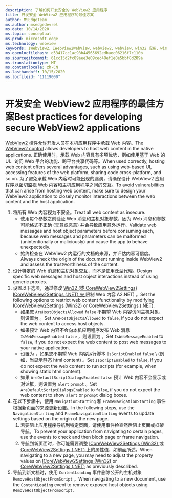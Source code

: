 ```yaml
---
description: 了解如何开发安全的 WebView2 应用程序
title: 开发安全 WebView2 应用程序的最佳方案
author: MSEdgeTeam
ms.author: msedgedevrel
ms.date: 10/14/2020
ms.topic: conceptual
ms.prod: microsoft-edge
ms.technology: webview
keywords: IWebView2、IWebView2WebView、webview2、webview、win32 应用、win32、edge、ICoreWebView2、ICoreWebView2Host、浏览器控件、边缘 html、安全性
ms.openlocfilehash: d53417cc1ac98b44565692edbaec06216f7c110b
ms.sourcegitcommit: 61cc15d2fc89aee3e09cec48ef1e0e5bbf8d289a
ms.translationtype: MT
ms.contentlocale: zh-CN
ms.lasthandoff: 10/15/2020
ms.locfileid: "11119000"
---
```

# <span data-ttu-id="fab0d-104">开发安全 WebView2 应用程序的最佳方案</span><span class="sxs-lookup"><span data-stu-id="fab0d-104">Best practices for developing secure WebView2 applications</span></span>  

<span data-ttu-id="fab0d-105">[WebView2 控件允许][Webview2Main]开发人员在本机应用程序中承载 Web 内容。</span><span class="sxs-lookup"><span data-stu-id="fab0d-105">The [WebView2 control][Webview2Main] allows developers to host web content in the native applications.</span></span> <span data-ttu-id="fab0d-106">正确使用时，承载 Web 内容具有多项优势，例如使用基于 Web 的 UI、访问 Web 平台的功能、跨平台共享代码等。</span><span class="sxs-lookup"><span data-stu-id="fab0d-106">When used correctly, hosting web content offers several advantages, such as using web-based UI, accessing features of the web platform, sharing code cross-platform, and so on.</span></span>  <span data-ttu-id="fab0d-107">为了避免承载 Web 内容时可能出现的漏洞，请确保设计 WebView2 应用程序以密切监视 Web 内容和主机应用程序之间的交互。</span><span class="sxs-lookup"><span data-stu-id="fab0d-107">To avoid vulnerabilities that can arise from hosting web content, make sure to design your WebView2 application to closely monitor interactions between the web content and the host application.</span></span>  

1.  <span data-ttu-id="fab0d-108">将所有 Web 内容视为不安全。</span><span class="sxs-lookup"><span data-stu-id="fab0d-108">Treat all web content as insecure.</span></span>  
    *   <span data-ttu-id="fab0d-109">使用每个参数之前验证 Web 消息和主机对象参数，因为 Web 消息和参数可能格式不正确 (无意或恶意\) 并会导致应用意外运行。</span><span class="sxs-lookup"><span data-stu-id="fab0d-109">Validate web messages and host object parameters before consuming each, because web messages and parameters can be malformed \(unintentionally or maliciously\) and cause the app to behave unexpectedly.</span></span>
    *   <span data-ttu-id="fab0d-110">始终检查在 WebView2 内运行的文档的来源，并评估内容可信度。</span><span class="sxs-lookup"><span data-stu-id="fab0d-110">Always check the origin of the document running inside WebView2 and assess the trustworthiness of the content.</span></span>  
1.  <span data-ttu-id="fab0d-111">设计特定的 Web 消息和主机对象交互，而不是使用泛型代理。</span><span class="sxs-lookup"><span data-stu-id="fab0d-111">Design specific web messages and host object interactions instead of using generic proxies.</span></span>  
1.  <span data-ttu-id="fab0d-112">设置以下选项，通过修改 [Win32 (或 CoreWebView2Settings) ICoreWebView2Settings ][Webview2ReferenceWin32Icorewebview2settings] [ (.NET) 来 ][Webview2ReferenceDotnetMicrosoftWebWebview2CoreCorewebview2settings]限制 Web 内容 A2.NET) 。</span><span class="sxs-lookup"><span data-stu-id="fab0d-112">Set the following options to restrict web content functionality by modifying [ICoreWebView2Settings (Win32)][Webview2ReferenceWin32Icorewebview2settings] or [CoreWebView2Settings (.NET)][Webview2ReferenceDotnetMicrosoftWebWebview2CoreCorewebview2settings].</span></span>  
    *   <span data-ttu-id="fab0d-113">如果您 `AreHostObjectsAllowed` `false` 不期望 Web 内容访问主机对象，则设置为 。</span><span class="sxs-lookup"><span data-stu-id="fab0d-113">Set `AreHostObjectsAllowed` to `false`, if you do not expect the web content to access host objects.</span></span>  
    *   <span data-ttu-id="fab0d-114">如果预计 Web 内容不会向本机应用程序发布 Web 消息 `IsWebMessageEnabled` `false` ，则设置为 。</span><span class="sxs-lookup"><span data-stu-id="fab0d-114">Set `IsWebMessageEnabled` to `false`, if you do not expect the web content to post web messages to your native application.</span></span>  
    *   <span data-ttu-id="fab0d-115">设置为 ，如果您不期望 Web 内容运行脚本 `IsScriptEnabled` `false` \ (例如，当显示静态 html content\) 。</span><span class="sxs-lookup"><span data-stu-id="fab0d-115">Set `IsScriptEnabled` to `false`, if you do not expect the web content to run scripts \(for example, when showing static html content\).</span></span>  
    *   <span data-ttu-id="fab0d-116">如果 `AreDefaultScriptDialogsEnabled` `false` 预计 Web 内容不会显示或对话框，则设置为 `alert` `prompt` 。</span><span class="sxs-lookup"><span data-stu-id="fab0d-116">Set `AreDefaultScriptDialogsEnabled` to `false`, if you do not expect the web content to show `alert` or `prompt` dialog boxes.</span></span>  
1.  <span data-ttu-id="fab0d-117">在以下步骤中，使用 `NavigationStarting` 和 `FrameNavigationStarting` 事件根据新页面的来源更新设置。</span><span class="sxs-lookup"><span data-stu-id="fab0d-117">In the following steps, use the `NavigationStarting` and `FrameNavigationStarting` events to update settings based on the origin of the new page.</span></span>  
    1.  <span data-ttu-id="fab0d-118">若要阻止应用程序导航到特定页面，请使用事件检查然后阻止页面或框架导航。</span><span class="sxs-lookup"><span data-stu-id="fab0d-118">To prevent your application from navigating to certain pages, use the events to check and then block page or frame navigation.</span></span>  
    1.  <span data-ttu-id="fab0d-119">导航到新页面时，你可能需要调整 [ICoreWebView2Settings (Win32) ][Webview2ReferenceWin32Icorewebview2settings] 或 [CoreWebView2Settings (.NET) ][Webview2ReferenceDotnetMicrosoftWebWebview2CoreCorewebview2settings] 上的属性值，如前面所述。</span><span class="sxs-lookup"><span data-stu-id="fab0d-119">When navigating to a new page, you may need to adjust the property values on [ICoreWebView2Settings (Win32)][Webview2ReferenceWin32Icorewebview2settings] or [CoreWebView2Settings (.NET)][Webview2ReferenceDotnetMicrosoftWebWebview2CoreCorewebview2settings] as previously described.</span></span>  
1.  <span data-ttu-id="fab0d-120">导航到新文档时，使用 `ContentLoading` 事件删除公开的主机对象 `RemoveHostObjectFromScript` 。</span><span class="sxs-lookup"><span data-stu-id="fab0d-120">When navigating to a new document, use the `ContentLoading` event to remove exposed host objects using `RemoveHostObjectFromScript`.</span></span>  

<!--## Security

Always check the Source property of the WebView before using `ExecuteScript`, `PostWebMessageAsJson`, `PostWebMessageAsString`, or any other method to send information into the WebView. The WebView may have navigated to another page via the end user interacting with the page or script in the page causing navigation. Similarly, be very careful with `AddScriptToExecuteOnDocumentCreated`. All future `navigations` run the same script and if it provides access to information intended only for a certain origin, any HTML document may have access.

When examining the result of an `ExecuteScript` method call, a `WebMessageReceived` event, always check the Source of the sender, or any other mechanism of receiving information from an HTML document in a WebView validate the URI of the HTML document is what you expect.

When constructing a message to send into a WebView, prefer using `PostWebMessageAsJson` and construct the JSON string parameter using a JSON library. This avoids any potential accidents of encoding information into a JSON string or script and ensure no attacker controlled input can modify the rest of the JSON message or run arbitrary script. -->  

<!-- links -->  

[Webview2Main]: ../index.md "WebView2 Microsoft Edge预览 (简介) |Microsoft Docs"  

[Webview2ReferenceWin32Icorewebview2settings]: /microsoft-edge/webview2/reference/win32/icorewebview2settings "interface ICoreWebView2Settings |Microsoft Docs"  

[Webview2ReferenceDotnetMicrosoftWebWebview2CoreCorewebview2settings]: /dotnet/api/microsoft.web.webview2.core.corewebview2settings "CoreWebView2Settings 类 (Microsoft.Web.WebView2.Core) |Microsoft Docs"  
